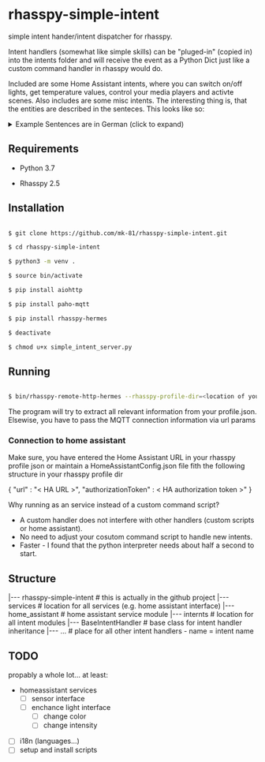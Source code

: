 
# rhasspy-simple-intent

simple intent hander/intent dispatcher for rhasspy.

Intent handlers (somewhat like simple skills) can be "pluged-in" (copied in) into the intents folder and will receive the event as a Python Dict just like a custom command handler in rhasspy would do.

Included are some Home Assistant intents, where you can switch on/off lights, get temperature values, control your media players and activte scenes. Also includes are some misc intents. The interesting thing is, that the entities are described in the senteces. This looks like so:

<details>
<summary>Example Sentences are in German (click to expand)</summary>
<p>

```
[misc-GetTime]
wie spät

[misc-Compliment]
mach (schatz){who} ein kompliment

[homeassistant-GetTemperature]
wie ist die temperatur (aussen | draussen) (:){entity_id:sensor.mebus_3001_temp}

[homeassistant-ChangeLightState]
schalte ($lights) ($on-off-states)
licht (  (an){state:on} | (ein){state:on} ) (:){entity_id:light.living_colors_wohnzimmer}
licht (:){state:on} (:){entity_id:light.living_colors_wohnzimmer}
licht (aus){state:off} (:){entity_id:light.living_colors_wohnzimmer light.beleuchtung_lichterschlauch light.beleuchtung_pflanzen}

[homeassistant-ActivateScene]
alles [im wohnzimmer] aus (:){entity_id:scene.wohnzimmer_aus}

[homeassistant-ControlMediaPlayer]
schalte den fernseher (:){entity_id:media_player.tv_wohnzimmer} (an | ein | aus){state} (:){action:turn_on_off}
fernseher (:){entity_id:media_player.tv_wohnzimmer} ($on-off-states) (:){action:turn_on_off}
film (pause | stop){action} (:){entity_id:media_player.mediacenter_wohnzimmer} 
film (weiter){action:play} (:){entity_id:media_player.mediacenter_wohnzimmer} 
```

</p>
</details>

## Requirements

  

* Python 3.7

* Rhasspy 2.5

  

## Installation

```bash

$ git clone https://github.com/mk-81/rhasspy-simple-intent.git

$ cd rhasspy-simple-intent

$ python3 -m venv .

$ source bin/activate

$ pip install aiohttp

$ pip install paho-mqtt

$ pip install rhasspy-hermes

$ deactivate

$ chmod u+x simple_intent_server.py

```

  

## Running

```bash

$ bin/rhasspy-remote-http-hermes --rhasspy-profile-dir=<location of your rhasspy profile.json>

```
The program will try to extract all relevant information from your profile.json. Elsewise, you have to pass the MQTT connection information via url params


### Connection to home assistant
Make sure, you have entered the Home Assistant URL in your rhasspy profile json or maintain a HomeAssistantConfig.json file fith the following structure in your rhasspy profile dir
  
{
	"url" : "< HA URL >",
	"authorizationToken" : < HA authorization token >"
}

Why running as an service instead of a custom command script?
* A custom handler does not interfere with other handlers (custom scripts or home assistant).
* No need to adjust your cosutom command script to handle new intents.
* Faster - I found that the python interpreter needs about half a second to start.


## Structure
|--- rhasspy-simple-intent            # this is actually in the github project
     |--- services                    # location for all services (e.g. home assistant interface)
            |--- home_assistant       # home assistant service module
      |--- internts                   # location for all intent modules
            |---  BaseIntentHandler   # base class for intent handler inheritance
            |--- ...                  # place for all other intent handlers - name = intent name

## TODO
propably a whole lot... at least:
* homeassistant services
	* [ ] sensor interface
	* [ ] enchance light interface
		* [ ] change color 
		* [ ] change intensity
* [ ] i18n (languages...)
* [ ] setup and install scripts
